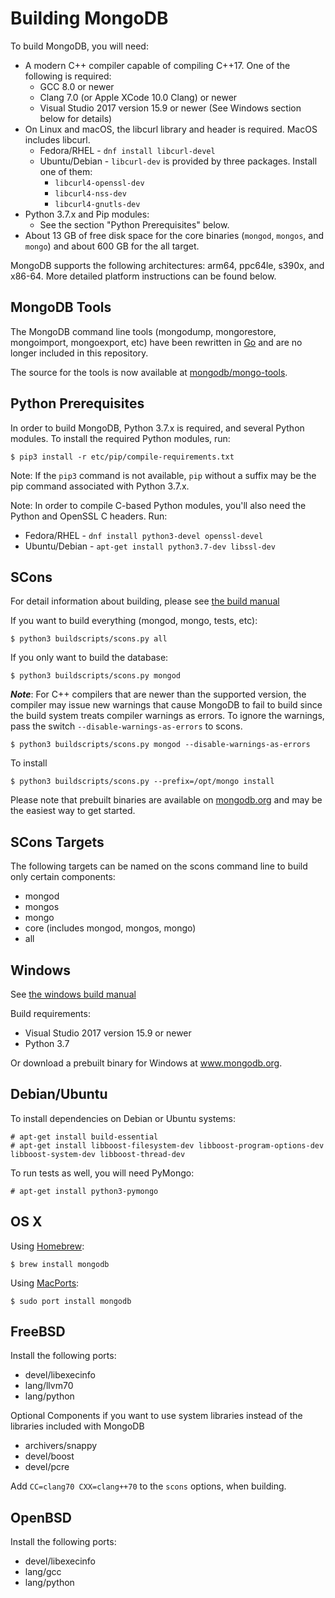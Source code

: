 Building MongoDB
================

To build MongoDB, you will need:

* A modern C++ compiler capable of compiling C++17. One of the following is required:
    * GCC 8.0 or newer
    * Clang 7.0 (or Apple XCode 10.0 Clang) or newer
    * Visual Studio 2017 version 15.9 or newer (See Windows section below for details)
* On Linux and macOS, the libcurl library and header is required. MacOS includes libcurl.
    * Fedora/RHEL - `dnf install libcurl-devel`
    * Ubuntu/Debian - `libcurl-dev` is provided by three packages. Install one of them:
      * `libcurl4-openssl-dev`
      * `libcurl4-nss-dev`
      * `libcurl4-gnutls-dev`
* Python 3.7.x and Pip modules:
  * See the section "Python Prerequisites" below.
* About 13 GB of free disk space for the core binaries (`mongod`, `mongos`, and `mongo`) and about 600 GB for the all target.


MongoDB supports the following architectures: arm64, ppc64le, s390x, and x86-64.
More detailed platform instructions can be found below.


MongoDB Tools
--------------

The MongoDB command line tools (mongodump, mongorestore, mongoimport, mongoexport, etc)
have been rewritten in [Go](http://golang.org/) and are no longer included in this repository.

The source for the tools is now available at [mongodb/mongo-tools](https://github.com/mongodb/mongo-tools).

Python Prerequisites
---------------

In order to build MongoDB, Python 3.7.x is required, and several Python modules. To install
the required Python modules, run:

    $ pip3 install -r etc/pip/compile-requirements.txt

Note: If the `pip3` command is not available, `pip` without a suffix may be the pip command
associated with Python 3.7.x.

Note: In order to compile C-based Python modules, you'll also need the Python and OpenSSL C headers. Run:
* Fedora/RHEL - `dnf install python3-devel openssl-devel`
* Ubuntu/Debian - `apt-get install python3.7-dev libssl-dev`


SCons
---------------

For detail information about building, please see [the build manual](https://github.com/mongodb/mongo/wiki/Build-Mongodb-From-Source)

If you want to build everything (mongod, mongo, tests, etc):

    $ python3 buildscripts/scons.py all

If you only want to build the database:

    $ python3 buildscripts/scons.py mongod

***Note***: For C++ compilers that are newer than the supported version, the compiler may issue new warnings that cause MongoDB to fail to build since the build system treats compiler warnings as errors. To ignore the warnings, pass the switch `--disable-warnings-as-errors` to scons.

    $ python3 buildscripts/scons.py mongod --disable-warnings-as-errors

To install

    $ python3 buildscripts/scons.py --prefix=/opt/mongo install

Please note that prebuilt binaries are available on [mongodb.org](http://www.mongodb.org/downloads) and may be the easiest way to get started.

SCons Targets
--------------

The following targets can be named on the scons command line to build only certain components:

* mongod
* mongos
* mongo
* core (includes mongod, mongos, mongo)
* all

Windows
--------------

See [the windows build manual](https://github.com/mongodb/mongo/wiki/Build-Mongodb-From-Source#windows-specific-instructions)

Build requirements:
* Visual Studio 2017 version 15.9 or newer
* Python 3.7

Or download a prebuilt binary for Windows at www.mongodb.org.

Debian/Ubuntu
--------------

To install dependencies on Debian or Ubuntu systems:

    # apt-get install build-essential
    # apt-get install libboost-filesystem-dev libboost-program-options-dev libboost-system-dev libboost-thread-dev

To run tests as well, you will need PyMongo:

    # apt-get install python3-pymongo

OS X
--------------

Using [Homebrew](http://brew.sh):

    $ brew install mongodb

Using [MacPorts](http://www.macports.org):

    $ sudo port install mongodb

FreeBSD
--------------

Install the following ports:

  * devel/libexecinfo
  * lang/llvm70
  * lang/python

Optional Components if you want to use system libraries instead of the libraries included with MongoDB

  * archivers/snappy
  * devel/boost
  * devel/pcre

Add `CC=clang70 CXX=clang++70` to the `scons` options, when building.

OpenBSD
--------------
Install the following ports:

  * devel/libexecinfo
  * lang/gcc
  * lang/python
